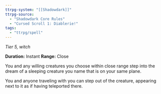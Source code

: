 ```yaml
---
ttrpg-system: "[[Shadowdark]]"
ttrpg-source: 
  - "Shadowdark Core Rules"
  - "Cursed Scroll 1: Diablerie!"
tags:
  - "ttrpg/spell"
---
```

*Tier 5, witch*

**Duration:** Instant
**Range:** Close

You and any willing creatures you choose within close range step into the dream of a sleeping creature you name that is on your same plane.

You and anyone traveling with you can step out of the creature, appearing next to it as if having teleported there.


